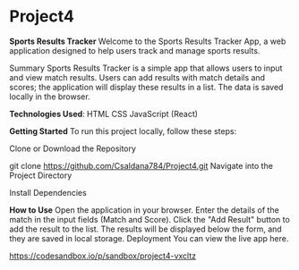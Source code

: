 # Project4
**Sports Results Tracker**
Welcome to the Sports Results Tracker App, a web application designed to help users track and manage sports results.

Summary
Sports Results Tracker is a simple app that allows users to input and view match results. Users can add results with match details and scores; the application will display these results in a list. The data is saved locally in the browser.

**Technologies Used**:
HTML
CSS
JavaScript (React)

**Getting Started**
To run this project locally, follow these steps:

Clone or Download the Repository

git clone https://github.com/Csaldana784/Project4.git
Navigate into the Project Directory


Install Dependencies


**How to Use**
Open the application in your browser.
Enter the details of the match in the input fields (Match and Score).
Click the "Add Result" button to add the result to the list.
The results will be displayed below the form, and they are saved in local storage.
Deployment
You can view the live app here.

https://codesandbox.io/p/sandbox/project4-vxcltz

